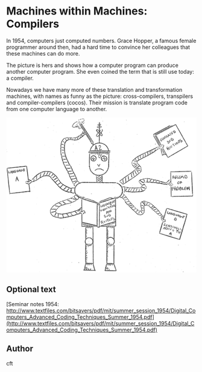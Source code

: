 <!-- BEGIN TITLE -->
# Machines within Machines: Compilers
<!-- END TITLE -->

<!-- BEGIN BODY -->
In 1954, computers just computed numbers. Grace Hopper, a famous
female programmer around then, had a hard time to convince her
colleagues that these machines can do more.

The picture is hers and shows how a computer program can produce
another computer program. She even coined the term that is still use
today: a compiler.

Nowadays we have many more of these translation and transformation
machines, with names as funny as the picture: cross-compilers,
transpilers and compiler-compilers (cocos). Their mission is
translate program code from one computer language to another.
<!-- END BODY -->

![Grace Hopper's compiler robot](../images/image-112-compiler.png)

## Optional text
<!-- BEGIN OPTIONAL -->
[Seminar notes 1954: http://www.textfiles.com/bitsavers/pdf/mit/summer_session_1954/Digital_Computers_Advanced_Coding_Techniques_Summer_1954.pdf](http://www.textfiles.com/bitsavers/pdf/mit/summer_session_1954/Digital_Computers_Advanced_Coding_Techniques_Summer_1954.pdf)
<!-- END OPTIONAL -->

## Author
<!-- BEGIN AUTHOR -->
cft
<!-- END AUTHOR -->
